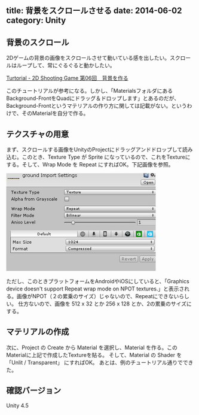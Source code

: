 title: 背景をスクロールさせる
date: 2014-06-02
category: Unity
---

## 背景のスクロール

2Dゲームの背景の画像をスクロールさせて動いている感を出したい。スクロールはループして、常にぐるぐると動かしたい。

[Turtorial - 2D Shooting Game 第06回　背景を作る](http://japan.unity3d.com/developer/document/tutorial/2d-shooting-game/game/06.html)

このチュートリアルが参考になる。しかし、「MaterialsフォルダにあるBackground-FrontをQuadにドラッグ＆ドロップします」とあるのだが、
Background-Frontというマテリアルの作り方に関しては記載がない。というわけで、そのMaterialを自分で作る。

## テクスチャの用意

まず、スクロールする画像をUnityのProjectにドラッグアンドドロップして読み込む。このとき、Texture Type が Sprite になっているので、これをTextureにする。そして、Wrap Mode を Repeat にすればOK。下記画像を参照。

![Texture設定](/img/2014-06-02-scroll-background/sprite-texture.png)

ただし、このときプラットフォームをAndroidやiOSにしていると、「Graphics device doesn't support Repeat wrap mode on NPOT textures.」と表示される。画像がNPOT（２の累乗のサイズ）じゃないので、Repeatにできないらしい。
仕方ないので、画像を 512 x 32 とか 256 x 128 とか、2の累乗のサイズにする。

## マテリアルの作成

次に、Project の Create から Material を選択し、Material を作る。このMaterialに上記で作成したTextureを貼る。
そして、Material の Shader を 「Unlit / Transparent」 にすればOK。
あとは、例のチュートリアル通りでできた。

## 確認バージョン

Unity 4.5